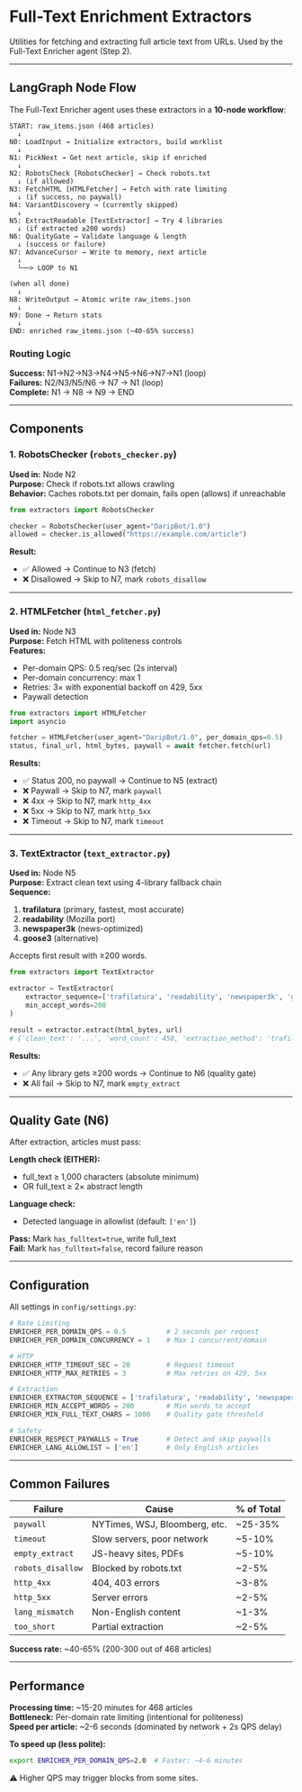 # Full-Text Enrichment Extractors

Utilities for fetching and extracting full article text from URLs. Used by the Full-Text Enricher agent (Step 2).

---

## LangGraph Node Flow

The Full-Text Enricher agent uses these extractors in a **10-node workflow**:

```
START: raw_items.json (468 articles)
  ↓
N0: LoadInput → Initialize extractors, build worklist
  ↓
N1: PickNext → Get next article, skip if enriched
  ↓
N2: RobotsCheck [RobotsChecker] → Check robots.txt
  ↓ (if allowed)
N3: FetchHTML [HTMLFetcher] → Fetch with rate limiting
  ↓ (if success, no paywall)  
N4: VariantDiscovery → (currently skipped)
  ↓
N5: ExtractReadable [TextExtractor] → Try 4 libraries
  ↓ (if extracted ≥200 words)
N6: QualityGate → Validate language & length
  ↓ (success or failure)
N7: AdvanceCursor → Write to memory, next article
  ↓
  └──> LOOP to N1
  
(when all done)
  ↓
N8: WriteOutput → Atomic write raw_items.json
  ↓
N9: Done → Return stats
  ↓
END: enriched raw_items.json (~40-65% success)
```

### Routing Logic

**Success:** N1→N2→N3→N4→N5→N6→N7→N1 (loop)  
**Failures:** N2/N3/N5/N6 → N7 → N1 (loop)  
**Complete:** N1 → N8 → N9 → END

---

## Components

### 1. RobotsChecker (`robots_checker.py`)

**Used in:** Node N2  
**Purpose:** Check if robots.txt allows crawling  
**Behavior:** Caches robots.txt per domain, fails open (allows) if unreachable

```python
from extractors import RobotsChecker

checker = RobotsChecker(user_agent="DaripBot/1.0")
allowed = checker.is_allowed("https://example.com/article")
```

**Result:**
- ✅ Allowed → Continue to N3 (fetch)
- ❌ Disallowed → Skip to N7, mark `robots_disallow`

---

### 2. HTMLFetcher (`html_fetcher.py`)

**Used in:** Node N3  
**Purpose:** Fetch HTML with politeness controls  
**Features:**
- Per-domain QPS: 0.5 req/sec (2s interval)
- Per-domain concurrency: max 1
- Retries: 3× with exponential backoff on 429, 5xx
- Paywall detection

```python
from extractors import HTMLFetcher
import asyncio

fetcher = HTMLFetcher(user_agent="DaripBot/1.0", per_domain_qps=0.5)
status, final_url, html_bytes, paywall = await fetcher.fetch(url)
```

**Results:**
- ✅ Status 200, no paywall → Continue to N5 (extract)
- ❌ Paywall → Skip to N7, mark `paywall`
- ❌ 4xx → Skip to N7, mark `http_4xx`
- ❌ 5xx → Skip to N7, mark `http_5xx`
- ❌ Timeout → Skip to N7, mark `timeout`

---

### 3. TextExtractor (`text_extractor.py`)

**Used in:** Node N5  
**Purpose:** Extract clean text using 4-library fallback chain  
**Sequence:**
1. **trafilatura** (primary, fastest, most accurate)
2. **readability** (Mozilla port)
3. **newspaper3k** (news-optimized)
4. **goose3** (alternative)

Accepts first result with ≥200 words.

```python
from extractors import TextExtractor

extractor = TextExtractor(
    extractor_sequence=['trafilatura', 'readability', 'newspaper3k', 'goose3'],
    min_accept_words=200
)

result = extractor.extract(html_bytes, url)
# {'clean_text': '...', 'word_count': 450, 'extraction_method': 'trafilatura'}
```

**Results:**
- ✅ Any library gets ≥200 words → Continue to N6 (quality gate)
- ❌ All fail → Skip to N7, mark `empty_extract`

---

## Quality Gate (N6)

After extraction, articles must pass:

**Length check (EITHER):**
- full_text ≥ 1,000 characters (absolute minimum)
- OR full_text ≥ 2× abstract length

**Language check:**
- Detected language in allowlist (default: `['en']`)

**Pass:** Mark `has_fulltext=true`, write full_text  
**Fail:** Mark `has_fulltext=false`, record failure reason

---

## Configuration

All settings in `config/settings.py`:

```python
# Rate Limiting
ENRICHER_PER_DOMAIN_QPS = 0.5          # 2 seconds per request
ENRICHER_PER_DOMAIN_CONCURRENCY = 1    # Max 1 concurrent/domain

# HTTP
ENRICHER_HTTP_TIMEOUT_SEC = 20         # Request timeout
ENRICHER_HTTP_MAX_RETRIES = 3          # Max retries on 429, 5xx

# Extraction
ENRICHER_EXTRACTOR_SEQUENCE = ['trafilatura', 'readability', 'newspaper3k', 'goose3']
ENRICHER_MIN_ACCEPT_WORDS = 200        # Min words to accept
ENRICHER_MIN_FULL_TEXT_CHARS = 1000    # Quality gate threshold

# Safety
ENRICHER_RESPECT_PAYWALLS = True       # Detect and skip paywalls
ENRICHER_LANG_ALLOWLIST = ['en']       # Only English articles
```

---

## Common Failures

| Failure | Cause | % of Total |
|---------|-------|------------|
| `paywall` | NYTimes, WSJ, Bloomberg, etc. | ~25-35% |
| `timeout` | Slow servers, poor network | ~5-10% |
| `empty_extract` | JS-heavy sites, PDFs | ~5-10% |
| `robots_disallow` | Blocked by robots.txt | ~2-5% |
| `http_4xx` | 404, 403 errors | ~3-8% |
| `http_5xx` | Server errors | ~2-5% |
| `lang_mismatch` | Non-English content | ~1-3% |
| `too_short` | Partial extraction | ~2-5% |

**Success rate:** ~40-65% (200-300 out of 468 articles)

---

## Performance

**Processing time:** ~15-20 minutes for 468 articles  
**Bottleneck:** Per-domain rate limiting (intentional for politeness)  
**Speed per article:** ~2-6 seconds (dominated by network + 2s QPS delay)

**To speed up (less polite):**
```bash
export ENRICHER_PER_DOMAIN_QPS=2.0  # Faster: ~4-6 minutes
```

⚠️ Higher QPS may trigger blocks from some sites.
